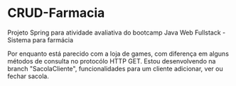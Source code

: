 # CRUD-Farmacia
Projeto Spring para atividade avaliativa do bootcamp Java Web Fullstack - Sistema para farmácia

Por enquanto está parecido com a loja de games, com diferença em alguns métodos de consulta no protocólo HTTP GET.
Estou desenvolvendo na branch "SacolaCliente", funcionalidades para um cliente adicionar, ver ou fechar sacola.
